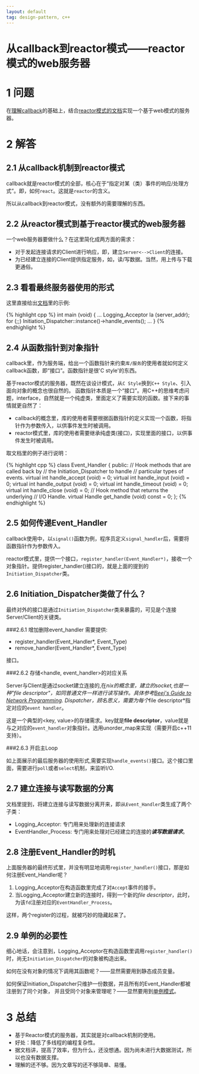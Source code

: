 ```yaml
---
layout: default
tag: design-pattern, c++
---
```


从callback到reactor模式——reactor模式的web服务器
===============================================

1 问题
====

在[理解callback][1]的基础上，结合[reactor模式的文档][2]实现一个基于web模式的服务器。

2 解答
====

2.1 从callback机制到reactor模式
-------------------------------

callback就是reactor模式的全部，核心在于“指定对某（类）事件的响应/处理方式”。即，如何`react`。这就是`reactor`的含义。

所以从callback到reactor模式，没有额外的需要理解的东西。

2.2 从reactor模式到基于reactor模式的web服务器
--------------------

一个web服务器要做什么？在这里简化成两方面的需求：

- 对于发起连接请求的Client进行响应，即，建立`Server<-->Client`的连接。
- 为已经建立连接的Client提供指定服务，如，读/写数据。当然，用上传与下载更通俗。


2.3 看看最终服务器使用的形式
------------------------

这里直接给出[文档][2]里的示例:

{% highlight cpp %}
int main (void)
{
	...
	Logging_Acceptor la (server_addr);
	for (;;)
		Initiation_Dispatcher::instance()->handle_events();
	...
}
{% endhighlight %}


2.4 从函数指针到对象指针
---------------------

callback里，作为服务端，给出一个函数指针来约束`库/服务`的使用者就如何定义callback函数，即“接口”。函数指针是很'C
style'的东西。

基于reactor模式的服务器，既然在谈设计模式，从`C Style`换到`C++ Style`、引入面向对象的概念也很自然的。
函数指针本质是一个“接口”。用C++的思维考虑问题，interface，自然就是一个纯虚类，里面定义了需要实现的函数。接下来的事情就更自然了：

- callback的概念里，库的使用者需要根据函数指针的定义实现一个函数，将指针作为参数传入，以供事件发生时被调用。
- reactor模式里，库的使用者需要继承纯虚类(接口)，实现里面的接口，以供事件发生时被调用。

取文档里的例子进行说明：

{% highlight cpp %}
class Event_Handler
{
public:
	// Hook methods that are called back by
	// the Initiation_Dispatcher to handle
	// particular types of events.
	virtual int handle_accept (void) = 0;
	virtual int handle_input (void) = 0;
	virtual int handle_output (void) = 0;
	virtual int handle_timeout (void) = 0;
	virtual int handle_close (void) = 0;
	// Hook method that returns the underlying
	// I/O Handle.
	virtual Handle get_handle (void) const = 0;
};
{% endhighlight %}

2.5 如何传递Event_Handler
-----------------------------------

callback使用中，以`signal()`函数为例，程序员定义`signal_handler`后，需要将函数指针作为参数传入。

reactor模式里，提供一个接口，`register_handler(Event_Handler*)`，接收一个对象指针。提供register_handler()接口的，就是上面的提到的
`Initiation_Dispatcher`类。

2.6 Initiation_Dispatcher类做了什么？
--------------------------------

最终对外的接口是通过`Initiation_Dispatcher`类来暴露的，可见是个连接Server/Client的关键类。

###2.6.1  增加删除event_handler
需要提供:

- register\_handler(Event\_Handler*, Event\_Type)
- remove\_handler(Event\_Handler*, Event\_Type)

接口。

###2.6.2  存储<handle, event_handler>的对应关系

Server与Client是通过socket建立连接的,在*nix的概念里，建立的socket,也是一种"file
descriptor"，如同普通文件一样进行读写操作。具体参考[Beej's Guide to Network Programming][3].
Dispatcher，顾名思义，需要为每个*file descriptor*指定对应的`event handler`。

这是一个典型的<key, value>的存储需求。key就是**file descriptor**，value就是与之对应的`event_handler`对象指针。选用unorder\_map来实现（需要开启c++11支持）。

###2.6.3  开启主Loop

如上面展示的最后服务器的使用形式,需要实现`handle_events()`接口。这个接口里面，需要进行`poll`或者`select`机制，来监听I/O.


2.7 建立连接与读写数据的分离
-------------------------
文档里提到，将建立连接与读写数据分离开来，即从`Event_Handler`类生成了两个子类：

- Logging\_Acceptor: 专门用来处理新的连接请求
- EventHandler\_Process: 专门用来处理对已经建立的连接的***读写数据请求***。


2.8 注册Event_Handler的时机
-----------------------

上面服务器的最终形式里，并没有明显地调用`register_handler()`接口，那是如何注册Event\_Handler呢？

1. Logging\_Acceptor在构造函数里完成了对`Accept`事件的接手。
2. 当Logging\_Acceptor建立新的连接时，得到一个新的*file descriptor*，此时，为该`fd`注册对应的`EventHandler_Process`。

这样，两个register的过程，就被巧妙的隐藏起来了。

2.9 单例的必要性
------------

细心地话，会注意到，Logging\_Acceptor在构造函数里调用`register_handler()`时，尚无`Initiation_Dispatcher`的对象被构造出来。

如何在没有对象的情况下调用其函数呢？——显然需要用到静态成员变量。

如何保证Initiation\_Dispatcher只维护一份数据，并且所有的Event\_Handler都被注册到了同个对象，
并且受同个对象来管理呢？——显然要用到[单例模式][2]。

3 总结
====

- 基于Reactor模式的服务器，其实就是对callback机制的使用。
- 好处：降低了多线程的编程复杂性。
- 据文档讲，提高了效率，但为什么，还没想通。因为尚未进行大数据测试，所以也没有数据支撑。
- 理解的还不够。因为文章写的还不够简单、易懂。


[1]: http://xueyayang.github.io/2014/05/12/%E5%A6%82%E4%BD%95%E7%90%86%E8%A7%A3callback%E2%80%94%E2%80%94reactor%E6%A8%A1%E5%BC%8F%E7%9A%84web%E6%9C%8D%E5%8A%A1%E5%99%A8%28%E4%B8%80%29.html
[2]: http://www.cs.wustl.edu/~schmidt/PDF/reactor-siemens.pdf
[3]: http://beej.us/guide/bgnet/
[4]: http://xueyayang.github.io/2014/04/24/%E5%8D%95%E4%BE%8B%E6%A8%A1%E5%BC%8Fsingleton%E7%9A%84C%2B%2B%E5%AE%9E%E7%8E%B0.html
